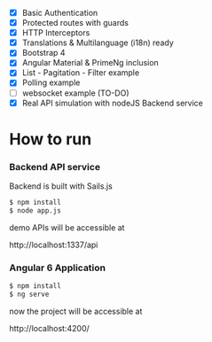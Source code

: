 - [x] Basic Authentication
- [x] Protected routes with guards
- [x] HTTP Interceptors
- [x] Translations & Multilanguage (i18n) ready
- [x] Bootstrap 4
- [x] Angular Material & PrimeNg inclusion
- [x] List - Pagitation - Filter example
- [x] Polling example
- [ ] websocket example (TO-DO)
- [x] Real API simulation with nodeJS Backend service

# How to run

### Backend API service
Backend is built with Sails.js
```sh
$ npm install
$ node app.js
```
demo APIs will be accessible at

 http://localhost:1337/api

### Angular 6 Application

```sh
$ npm install
$ ng serve
```
 now the project will be accessible at

 http://localhost:4200/

